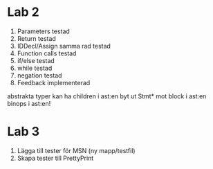 # Lab 2
1. Parameters                       testad 
2. Return                           testad
3. IDDecl/Assign samma rad          testad
4. Function calls                   testad
5. if/else                          testad
6. while                            testad
7. negation                         testad
8. Feedback                         implementerad

abstrakta typer kan ha children i ast:en
byt ut Stmt* mot block i ast:en
binops i ast:en!

# Lab 3
1. Lägga till tester för MSN (ny mapp/testfil)
2. Skapa tester till PrettyPrint
